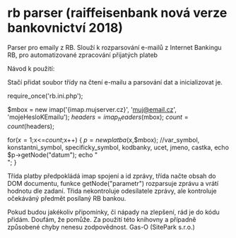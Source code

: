 # rb parser (raiffeisenbank nová verze bankovnictví 2018)

Parser pro emaily z RB. Slouží k rozparsování e-mailů z Internet Bankingu RB, pro automatizované zpracování přijatých plateb

Návod k použití:

Stačí přidat soubor třídy na čtení e-mailu a parsování dat a inicializovat je.

  require_once('rb.ini.php');
  
  $mbox = new imap('{imap.mujserver.cz}', 'muj@email.cz', 'mojeHesloKEmailu');
  $headers = imap_headers($mbox);
  $count = count($headers);
  
  for($x=1;$x<=$count;$x++) {
    $p = new platba($x,$mbox);
    //var_symbol, konstantni_symbol, specificky_symbol, kodbanky, ucet, jmeno, castka,
    echo $p->getNode("datum");
    echo "<br>";
  }
  
Třída platby předpokládá imap spojení a id zprávy, třída načte obsah do DOM documentu, funkce getNode("parametr") rozparsuje zprávu a vrátí hodnotu dle zadaní. Třida nekontroluje odesílatele zprávy, ale kontroluje očekáváný předmět posílaný RB bankou.

Pokud budou jakékoliv připomínky, či nápady na zlepšení, rád je do kódu přidám.
Doufám, že pomůže.
Za použití této knihovny a případně způsobené chyby nenesu zodpovědnost.
Gas-O (SitePark s.r.o.)
